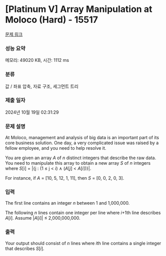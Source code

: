 # [Platinum V] Array Manipulation at Moloco (Hard) - 15517 

[문제 링크](https://www.acmicpc.net/problem/15517) 

### 성능 요약

메모리: 49020 KB, 시간: 1112 ms

### 분류

값 / 좌표 압축, 자료 구조, 세그먼트 트리

### 제출 일자

2024년 10월 19일 02:31:29

### 문제 설명

<p>At Moloco, management and analysis of big data is an important part of its core business solution. One day, a very complicated issue was raised by a fellow employee, and you need to help resolve it.</p>

<p>You are given an array <em>A</em> of <em>n</em> distinct integers that describe the raw data. You need to manipulate this array to obtain a new array <em>S</em> of <em>n</em> integers where <em>S</em>[i] = |{j : (1 ≤ j < <em>i</em>) ∧ (<em>A</em>[<em>j</em>] < <em>A</em>[<em>i</em>])}|. </p>

<p>For instance, if <em>A</em> = [10, 5, 12, 1, 11], then <em>S</em> = [0, 0, 2, 0, 3]. </p>

### 입력 

 <p>The first line contains an integer <em>n</em> between 1 and 1,000,000.</p>

<p>The following <em>n</em> lines contain one integer per line where <em>i</em>+1th line describes <em>A</em>[<em>i</em>]. Assume |<em>A</em>[<em>i</em>]| ≤ 2,000,000,000.</p>

### 출력 

 <p>Your output should consist of <em>n</em> lines where <em>i</em>th line contains a single integer that describes <em>S</em>[<em>i</em>].</p>

